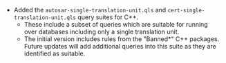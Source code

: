 - Added the `autosar-single-translation-unit.qls` and `cert-single-translation-unit.qls` query suites for C++.
     - These include a subset of queries which are suitable for running over databases including only a single translation unit.
     - The initial version includes rules from the "Banned*" C++ packages. Future updates will add additional queries into this suite as they are identified as suitable.